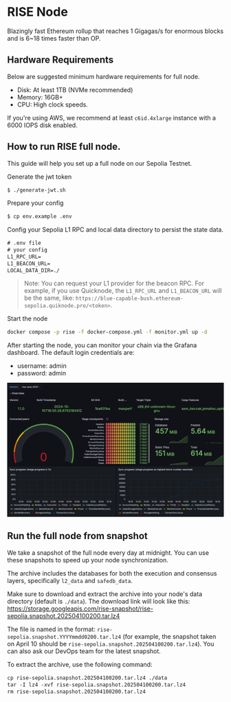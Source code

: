 # RISE Node

Blazingly fast Ethereum rollup that reaches 1 Gigagas/s for enormous blocks and is 6~18 times faster than OP.

## Hardware Requirements 
Below are suggested minimum hardware requirements for full node.
- Disk: At least 1TB (NVMe recommended)  
- Memory: 16GB+
- CPU: High clock speeds.

If you're using AWS, we recommend at least `c6id.4xlarge` instance with a 6000 IOPS disk enabled.

## How to run RISE full node.

This guide will help you set up a full node on our Sepolia Testnet.

Generate the jwt token

```sh
$ ./generate-jwt.sh
```

Prepare your config

```sh
$ cp env.example .env
```

Config your Sepolia L1 RPC and local data directory to persist the state data.
```
# .env file
# your config
L1_RPC_URL=
L1_BEACON_URL=
LOCAL_DATA_DIR=./
```

> Note: You can request your L1 provider for the beacon RPC. For example, if you use Quicknode, the `L1_RPC_URL` and `L1_BEACON_URL` will be the same, like: `https://blue-capable-bush.ethereum-sepolia.quiknode.pro/<token>`.

Start the node 

```sh
docker compose -p rise -f docker-compose.yml -f monitor.yml up -d
```

After starting the node, you can monitor your chain via the Grafana dashboard. The default login credentials are:
- username: admin
- password: admin

![dashboard](./assets/dashboard.png)

## Run the full node from snapshot

We take a snapshot of the full node every day at midnight. You can use these snapshots to speed up your node synchronization.

The archive includes the databases for both the execution and consensus layers, specifically `l2_data` and `safedb_data`.

Make sure to download and extract the archive into your node's data directory (default is `./data`). The download link will look like this:
https://storage.googleapis.com/rise-snapshot/rise-sepolia.snapshot.202504100200.tar.lz4

The file is named in the format:
`rise-sepolia.snapshot.YYYYmmdd0200.tar.lz4`
(for example, the snapshot taken on April 10 should be `rise-sepolia.snapshot.202504100200.tar.lz4`).
You can also ask our DevOps team for the latest snapshot.

To extract the archive, use the following command:

```shell
cp rise-sepolia.snapshot.202504100200.tar.lz4 ./data
tar -I lz4 -xvf rise-sepolia.snapshot.202504100200.tar.lz4
rm rise-sepolia.snapshot.202504100200.tar.lz4
```
